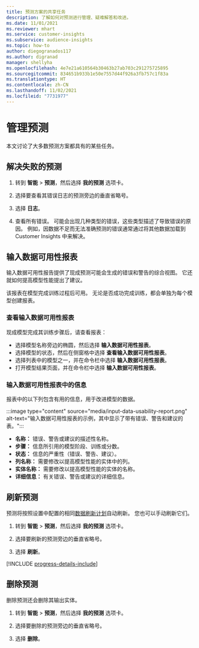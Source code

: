 ```yaml
---
title: 预测方案的共享任务
description: 了解如何对预测进行管理、疑难解答和改进。
ms.date: 11/01/2021
ms.reviewer: mhart
ms.service: customer-insights
ms.subservice: audience-insights
ms.topic: how-to
author: diegogranados117
ms.author: digranad
manager: shellyha
ms.openlocfilehash: 4e7e21a610564b30463b27ab703c291275725895
ms.sourcegitcommit: 834651b933b1e50e7557d44f926a3fb757c1f83a
ms.translationtype: HT
ms.contentlocale: zh-CN
ms.lasthandoff: 11/02/2021
ms.locfileid: "7731977"
---
```

# <a name="manage-predictions"></a>管理预测

本文讨论了大多数预测方案都具有的某些任务。

## <a name="troubleshoot-a-failed-prediction"></a>解决失败的预测

1. 转到 **智能** > **预测**，然后选择 **我的预测** 选项卡。

1. 选择要查看其错误日志的预测旁边的垂直省略号。

1. 选择 **日志**。

1. 查看所有错误。 可能会出现几种类型的错误，这些类型描述了导致错误的原因。 例如，因数据不足而无法准确预测的错误通常通过将其他数据加载到 Customer Insights 中来解决。

## <a name="input-data-usability-report"></a>输入数据可用性报表

输入数据可用性报告提供了现成预测可能会生成的错误和警告的综合视图。 它还就如何提高模型性能提出了建议。

该报表在模型完成训练过程后可用。 无论是否成功完成训练，都会单独为每个模型创建报表。

### <a name="view-the-input-data-usability-report"></a>查看输入数据可用性报表

现成模型完成其训练步骤后，请查看报表：
- 选择模型名称旁边的椭圆，然后选择 **输入数据可用性报表**。
- 选择模型的状态，然后在侧窗格中选择 **查看输入数据可用性报表**。
- 选择列表中的模型之一，并在命令栏中选择 **输入数据可用性报表**。
- 打开模型结果页面，并在命令栏中选择 **输入数据可用性报表**。

### <a name="information-in-the-input-data-usability-report"></a>输入数据可用性报表中的信息

报表中的以下列包含有用的信息，用于改进模型的数据。

:::image type="content" source="media/input-data-usability-report.png" alt-text="输入数据可用性报表的示例，其中显示了带有错误、警告和建议的表。":::

- **名称：** 错误、警告或建议的描述性名称。
- **步骤：** 信息所引用的模型阶段、训练或分数。
- **状态：** 信息的严重性（错误、警告、建议）。
- **列名称：** 需要修改以提高模型性能的实体中的列。
- **实体名称：** 需要修改以提高模型性能的实体的名称。
- **详细信息：** 有关错误、警告或建议的详细信息。

## <a name="refresh-a-prediction"></a>刷新预测

预测将按照设置中配置的相同[数据刷新计划](system.md#schedule-tab)自动刷新。 您也可以手动刷新它们。

1. 转到 **智能** > **预测**，然后选择 **我的预测** 选项卡。

1. 选择要刷新的预测旁边的垂直省略号。

1. 选择 **刷新**。

[!INCLUDE [progress-details-include](../includes/progress-details-pane.md)]

## <a name="delete-a-prediction"></a>删除预测

删除预测还会删除其输出实体。

1. 转到 **智能** > **预测**，然后选择 **我的预测** 选项卡。

1. 选择要删除的预测旁边的垂直省略号。

1. 选择 **删除**。
